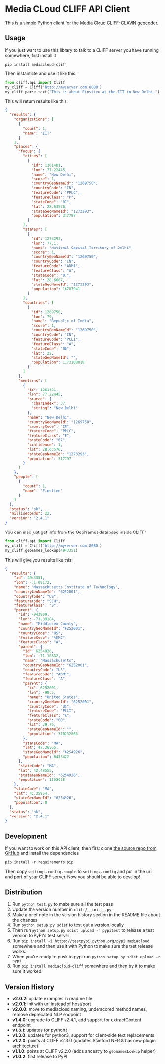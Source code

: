 Media CLoud CLIFF API Client
===========================

This is a simple Python client for the [Media Cloud CLIFF-CLAVIN geocoder](http://cliff.mediacloud.org).

Usage
-----

If you just want to use this library to talk to a CLIFF server you have running somewhere, 
first install it

```
pip install mediacloud-cliff
```

Then instantiate and use it like this:

```python
from cliff.api import Cliff
my_cliff = Cliff('http://myserver.com:8080')
my_cliff.parse_text("This is about Einstien at the IIT in New Delhi.")
```

This will return results like this:
```json
{
  "results": {
    "organizations": [
      {
        "count": 1,
        "name": "IIT"
      }
    ],
    "places": {
      "focus": {
        "cities": [
          {
            "id": 1261481,
            "lon": 77.22445,
            "name": "New Delhi",
            "score": 1,
            "countryGeoNameId": "1269750",
            "countryCode": "IN",
            "featureCode": "PPLC",
            "featureClass": "P",
            "stateCode": "07",
            "lat": 28.63576,
            "stateGeoNameId": "1273293",
            "population": 317797
          }
        ],
        "states": [
          {
            "id": 1273293,
            "lon": 77.1,
            "name": "National Capital Territory of Delhi",
            "score": 1,
            "countryGeoNameId": "1269750",
            "countryCode": "IN",
            "featureCode": "ADM1",
            "featureClass": "A",
            "stateCode": "07",
            "lat": 28.6667,
            "stateGeoNameId": "1273293",
            "population": 16787941
          }
        ],
        "countries": [
          {
            "id": 1269750,
            "lon": 79,
            "name": "Republic of India",
            "score": 1,
            "countryGeoNameId": "1269750",
            "countryCode": "IN",
            "featureCode": "PCLI",
            "featureClass": "A",
            "stateCode": "00",
            "lat": 22,
            "stateGeoNameId": "",
            "population": 1173108018
          }
        ]
      },
      "mentions": [
        {
          "id": 1261481,
          "lon": 77.22445,
          "source": {
            "charIndex": 37,
            "string": "New Delhi"
          },
          "name": "New Delhi",
          "countryGeoNameId": "1269750",
          "countryCode": "IN",
          "featureCode": "PPLC",
          "featureClass": "P",
          "stateCode": "07",
          "confidence": 1,
          "lat": 28.63576,
          "stateGeoNameId": "1273293",
          "population": 317797
        }
      ]
    },
    "people": [
      {
        "count": 1,
        "name": "Einstien"
      }
    ]
  },
  "status": "ok",
  "milliseconds": 22,
  "version": "2.4.1"
}
```

You can also just get info from the GeoNames database inside CLIFF:
```python
from cliff.api import Cliff
my_cliff = Cliff('http://myserver.com:8080')
my_cliff.geonames_lookup(4943351)
```

This will give you results like this:
```json
{
  "results": {
    "id": 4943351,
    "lon": -71.09172,
    "name": "Massachusetts Institute of Technology",
    "countryGeoNameId": "6252001",
    "countryCode": "US",
    "featureCode": "SCH",
    "featureClass": "S",
    "parent": {
      "id": 4943909,
      "lon": -71.39184,
      "name": "Middlesex County",
      "countryGeoNameId": "6252001",
      "countryCode": "US",
      "featureCode": "ADM2",
      "featureClass": "A",
      "parent": {
        "id": 6254926,
        "lon": -71.10832,
        "name": "Massachusetts",
        "countryGeoNameId": "6252001",
        "countryCode": "US",
        "featureCode": "ADM1",
        "featureClass": "A",
        "parent": {
          "id": 6252001,
          "lon": -98.5,
          "name": "United States",
          "countryGeoNameId": "6252001",
          "countryCode": "US",
          "featureCode": "PCLI",
          "featureClass": "A",
          "stateCode": "00",
          "lat": 39.76,
          "stateGeoNameId": "",
          "population": 310232863
        },
        "stateCode": "MA",
        "lat": 42.36565,
        "stateGeoNameId": "6254926",
        "population": 6433422
      },
      "stateCode": "MA",
      "lat": 42.48555,
      "stateGeoNameId": "6254926",
      "population": 1503085
    },
    "stateCode": "MA",
    "lat": 42.35954,
    "stateGeoNameId": "6254926",
    "population": 0
  },
  "status": "ok",
  "version": "2.4.1"
}
```

Development
-----------

If you want to work on this API client, then first clone [the source repo from GitHub](https://github.com/mitmedialab/CLIFF-API-Client) and install the dependencies
```
pip install -r requirements.pip
```

Then copy `settings.config.sample` to `settings.config` and put in the url and port of your CLIFF 
server.  Now you should be able to develop!

## Distribution

1. Run `python test.py` to make sure all the test pass
2. Update the version number in `cliff/__init__.py`
3. Make a brief note in the version history section in the README file about the changes
4. Run `python setup.py sdist` to test out a version locally
5. Then run `python setup.py sdist upload -r pypitest` to release a test version to PyPI's test server
6. Run `pip install -i https://testpypi.python.org/pypi mediacloud` somewhere and then use it with Python to make sure the test release works.
7. When you're ready to push to pypi run `python setup.py sdist upload -r pypi`
8. Run `pip install mediacloud-cliff` somewhere and then try it to make sure it worked.


Version History
---------------

* __v2.0.2__: update examples in readme file
* __v2.0.1__: init with url instead of host/port
* __v2.0.0__: move to mediacloud naming, underscored method names, remove deprecated NLP endpoint
* __v1.4.0__: upgrade to CLIFF v2.4.1, add support for extractContent endpoint
* __v1.3.1__: updates for python3
* __v1.3.0__: updates for python3, support for client-side text replacements
* __v1.2.0__: points at CLIFF v2.3.0 (updates Stanford NER & has new plugin architecture)
* __v1.1.0__: points at CLIFF v2.2.0 (adds ancestry to `geonamesLookup` helper)
* __v1.0.2__: first release to PyPI

